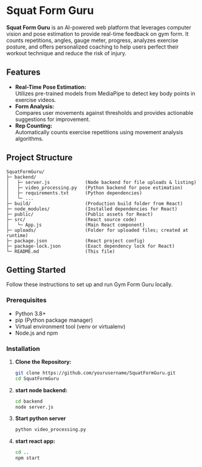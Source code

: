 # Squat Form Guru

**Squat Form Guru** is an AI-powered web platform that leverages computer vision and pose estimation to provide real-time feedback on gym form. It counts repetitions, angles, gauge meter, progress, analyzes exercise posture, and offers personalized coaching to help users perfect their workout technique and reduce the risk of injury.

## Features

- **Real-Time Pose Estimation:**  
  Utilizes pre-trained models from MediaPipe to detect key body points in exercise videos.
- **Form Analysis:**  
  Compares user movements against thresholds and provides actionable suggestions for improvement.
- **Rep Counting:**  
  Automatically counts exercise repetitions using movement analysis algorithms.


## Project Structure

```plaintext
SquatFormGuru/
├─ backend/
│   ├─ server.js             (Node backend for file uploads & listing)
│   ├─ video_processing.py   (Python backend for pose estimation)
│   ├─ requirements.txt      (Python dependencies)
│   └─ ...
├─ build/                    (Production build folder from React)
├─ node_modules/             (Installed dependencies for React)
├─ public/                   (Public assets for React)
├─ src/                      (React source code)
│   └─ App.js                (Main React component)
├─ uploads/                  (Folder for uploaded files; created at runtime)
├─ package.json              (React project config)
├─ package-lock.json         (Exact dependency lock for React)
└─ README.md                 (This file)
```


## Getting Started

Follow these instructions to set up and run Gym Form Guru locally.

### Prerequisites

  - Python 3.8+  
  - pip (Python package manager)
  - Virtual environment tool (venv or virtualenv)
  - Node.js and npm

### Installation

1. **Clone the Repository:**

   ```bash
   git clone https://github.com/yourusername/SquatFormGuru.git
   cd SquatFormGuru

2. **start node backend:**

   ```bash
   cd backend
   node server.js
   

3. **Start python server**

   ```bash
   python video_processing.py

4. **start react app:**

   ```bash
   cd ..
   npm start

